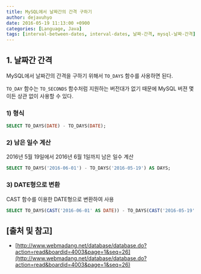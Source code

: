 ```yaml
---
title: MySQL에서 날짜간의 간격 구하기
author: dejavuhyo
date: 2016-05-19 11:13:00 +0900
categories: [Language, Java]
tags: [interval-between-dates, interval-dates, 날짜-간격, mysql-날짜-간격]
---
```


## 1. 날짜간 간격
MySQL에서 날짜간의 간격을 구하기 위해서 `TO_DAYS` 함수를 사용하면 된다.

`TO_DAY` 함수는 `TO_SECONDS` 함수처럼 지원하는 버전대가 없기 때문에 MySQL 버젼 몇이든 상관 없이 사용할 수 있다.

### 1) 형식

```sql
SELECT TO_DAYS(DATE) - TO_DAYS(DATE);
```

### 2) 남은 일수 계산
2016년 5월 19일에서 2016년 6월 1일까지 남은 일수 계산

```sql
SELECT TO_DAYS('2016-06-01') - TO_DAYS('2016-05-19') AS DAYS;
```

### 3) DATE형으로 변환
CAST 함수를 이용한 DATE형으로 변환하여 사용

```sql
SELECT TO_DAYS(CAST('2016-06-01' AS DATE)) - TO_DAYS(CAST('2016-05-19' AS DATE)) AS DAYS;
```

## [출처 및 참고]
* [http://www.webmadang.net/database/database.do?action=read&boardid=4003&page=1&seq=26](http://www.webmadang.net/database/database.do?action=read&boardid=4003&page=1&seq=26)
